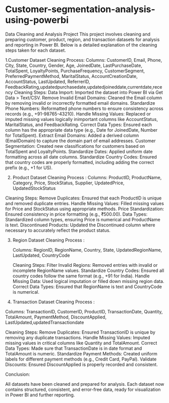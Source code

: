 # Customer-segmentation-analysis-using-powerbi
Data Cleaning and Analysis Project This project involves cleaning and preparing customer, product, region, and transaction datasets for analysis and reporting in Power BI. Below is a detailed explanation of the cleaning steps taken for each dataset.

1.Customer Dataset Cleaning Process:
    Columns: CustomerID, Email, Phone, City, State, Country, Gender, Age, JoinedDate, LastPurchaseDate, TotalSpent, LoyaltyPoints, PurchaseFrequency, CustomerSegment, PreferredPaymentMethod, MaritalStatus, 
            AccountCreationDate, AccountStatus, LastUpdated, ReferrerID, FeedbackRating,updatedpurchasedate,updatedjoineddate,currentdate,recency
   Cleaning Steps: Data Import: Imported the dataset into Power BI via Get Data > Text/CSV. Remove Invalid Email Domains: Cleaned the Email column by removing invalid or incorrectly formatted email domains. 
    Standardize Phone Numbers: Reformatted phone numbers to ensure consistency across records (e.g., +91-98765-43210). Handle Missing Values: Replaced or imputed missing values logically inimportant 
    columns like AccountStatus, MaritalStatus, and FeedbackRating. Correct Data Types: Ensured each column has the appropriate data type (e.g., Date for JoinedDate, Number for TotalSpent). Extract 
    Email Domains: Added a derived column (EmailDomain) to capture the domain part of email addresses. Customer Segmentation: Created new classifications for customers based on TotalSpent and LoyaltyPoints. 
    Standardize Dates: Applied uniform date formatting across all date columns. Standardize Country Codes: Ensured that country codes are properly formatted, including adding the correct prefix (e.g., +1 for US).
                  
2. Product Dataset Cleaning Process :
   Columns: ProductID, ProductName, Category, Price, StockStatus, Supplier, UpdatedPrice, UpdatedStockStatus
   
  Cleaning Steps: Remove Duplicates: Ensured that each ProductID is unique and removed duplicate entries. Handle Missing Values: Filled missing values for Price and StockStatus using appropriate methods. Price 
   Standardization: Ensured consistency in price formatting (e.g., ₹500.00). Data Types: Standardized column types, ensuring Price is numerical and ProductName is text. Discontinued Products: Updated the 
   Discontinued column where necessary to accurately reflect the product status.
   
3. Region Dataset Cleaning Process :

    Columns: RegionID, RegionName, Country, State, UpdatedRegionName, LastUpdated, CountryCode
   
    Cleaning Steps: Filter Invalid Regions: Removed entries with invalid or incomplete RegionName values. Standardize Country Codes: Ensured all country codes follow the same format (e.g., +91 for India). Handle 
     Missing Data: Used logical imputation or filled down missing region data. Correct Data Types: Ensured that RegionName is text and CountryCode is numerical.

 4. Transaction Dataset Cleaning Process :

 Columns: TransactionID, CustomerID, ProductID, TransactionDate, Quantity, TotalAmount, PaymentMethod, DiscountApplied, LastUpdated,updatedTransactiondate

 Cleaning Steps: Remove Duplicates: Ensured TransactionID is unique by removing any duplicate transactions. Handle Missing Values: Imputed missing values in critical columns like Quantity and TotalAmount. Correct 
  Data Types: Made sure that TransactionDate is in date format and TotalAmount is numeric. Standardize Payment Methods: Created uniform labels for different payment methods (e.g., Credit Card, PayPal). Validate 
  Discounts: Ensured DiscountApplied is properly recorded and consistent.
  
  
 Conclusion: 
  
  All datasets have been cleaned and prepared for analysis. Each dataset now contains structured, consistent, and error-free data, ready for visualization in Power BI and further reporting.
